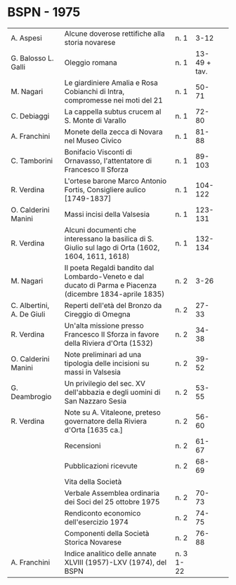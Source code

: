 # BSPN - 1975

<table>
    <tr>
        <td>A. Aspesi</td>
        <td>Alcune doverose rettifiche alla storia novarese</td>
        <td>n. 1</td>
        <td>3-12</td>
        <td></td>
    </tr>
    <tr>
        <td>G. Balosso L. Galli</td>
        <td>Oleggio romana</td>
        <td>n. 1</td>
        <td>13-49 + tav.</td>
        <td></td>
    </tr>
    <tr>
        <td>M. Nagari</td>
        <td>Le giardiniere Amalia e Rosa Cobianchi di Intra, compromesse nei moti del 21</td>
        <td>n. 1</td>
        <td>50-71</td>
        <td></td>
    </tr>
    <tr>
        <td>C. Debiaggi</td>
        <td>La cappella subtus crucem al S. Monte di Varallo</td>
        <td>n. 1</td>
        <td>72-80</td>
        <td></td>
    </tr>
    <tr>
        <td>A. Franchini</td>
        <td>Monete della zecca di Novara nel Museo Civico</td>
        <td>n. 1</td>
        <td>81-88</td>
        <td></td>
    </tr>
    <tr>
        <td>C. Tamborini</td>
        <td>Bonifacio Visconti di Ornavasso, l'attentatore di Francesco II Sforza</td>
        <td>n. 1</td>
        <td>89-103</td>
        <td></td>
    </tr>
    <tr>
        <td>R. Verdina</td>
        <td>L'ortese barone Marco Antonio Fortis, Consigliere aulico [1749-1837]</td>
        <td>n. 1</td>
        <td>104-122</td>
        <td></td>
    </tr>
    <tr>
        <td>O. Calderini Manini</td>
        <td>Massi incisi della Valsesia</td>
        <td>n. 1</td>
        <td>123-131</td>
        <td></td>
    </tr>
    <tr>
        <td>R. Verdina</td>
        <td>Alcuni documenti che interessano la basilica di S. Giulio sul lago di Orta (1602, 1604, 1611, 1618)</td>
        <td>n. 1</td>
        <td>132-134</td>
        <td></td>
    </tr>
    <tr>
        <td>M. Nagari</td>
        <td>Il poeta Regaldi bandito dal Lombardo-Veneto e dal ducato di Parma e Piacenza (dicembre 1834-aprile 1835)
        </td>
        <td>n. 2</td>
        <td>3-26</td>
        <td></td>
    </tr>
    <tr>
        <td>C. Albertini, A. De Giuli</td>
        <td>Reperti dell'età del Bronzo da Cireggio di Omegna</td>
        <td>n. 2</td>
        <td>27-33</td>
        <td></td>
    </tr>
    <tr>
        <td>R. Verdina</td>
        <td>Un'alta missione presso Francesco II Sforza in favore della Riviera d'Orta (1532)</td>
        <td>n. 2</td>
        <td>34-38</td>
        <td></td>
    </tr>
    <tr>
        <td>O. Calderini Manini</td>
        <td>Note preliminari ad una tipologia delle incisioni su massi in Valsesia</td>
        <td>n. 2</td>
        <td>39-52</td>
        <td></td>
    </tr>
    <tr>
        <td>G. Deambrogio</td>
        <td>Un privilegio del sec. XV dell'abbazia e degli uomini di San Nazzaro Sesia</td>
        <td>n. 2</td>
        <td>53-55</td>
        <td></td>
    </tr>
    <tr>
        <td>R. Verdina</td>
        <td>Note su A. Vitaleone, preteso governatore della Riviera d'Orta [1635 ca.]</td>
        <td>n. 2</td>
        <td>56-60</td>
        <td></td>
    </tr>
    <tr>
        <td></td>
        <td>Recensioni</td>
        <td>n. 2</td>
        <td>61-67</td>
        <td></td>
    </tr>
    <tr>
        <td></td>
        <td>Pubblicazioni ricevute</td>
        <td>n. 2</td>
        <td>68-69</td>
        <td></td>
    </tr>
    <tr>
        <td></td>
        <td>Vita della Società</td>
        <td></td>
        <td></td>
        <td></td>
    </tr>
    <tr>
        <td></td>
        <td>Verbale Assemblea ordinaria dei Soci del 25 ottobre 1975</td>
        <td>n. 2</td>
        <td>70-73</td>
        <td></td>
    </tr>
    <tr>
        <td></td>
        <td>Rendiconto economico dell'esercizio 1974</td>
        <td>n. 2</td>
        <td>74-75</td>
        <td></td>
    </tr>
    <tr>
        <td></td>
        <td>Componenti della Società Storica Novarese</td>
        <td>n. 2</td>
        <td>76-88</td>
        <td></td>
    </tr>
    <tr>
        <td>A. Franchini</td>
        <td>Indice analitico delle annate XLVIII (1957)-LXV (1974), del BSPN</td>
        <td>n. 3 1-22</td>
        <td></td>
    </tr>
</table>